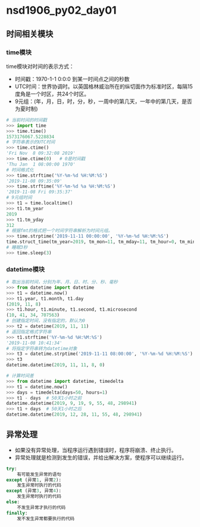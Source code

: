# nsd1906_py02_day01

## 时间相关模块

### time模块

time模块对时间的表示方式：

- 时间戳：1970-1-1 0:0:0 到某一时间点之间的秒数
- UTC时间：世界协调时。以英国格林威治所在的纵切面作为标准时区，每隔15度角是一个时区，共24个时区。
- 9元组：(年，月，日，时，分，秒，一周中的第几天，一年中的第几天，是否为夏时制)

```python
# 当前时间的时间戳
>>> import time
>>> time.time()
1573176067.5228834
# 字符串表示的UTC时间
>>> time.ctime()
'Fri Nov  8 09:32:08 2019'
>>> time.ctime(0)   # 0是时间戳
'Thu Jan  1 08:00:00 1970'
# 时间格式化
>>> time.strftime('%Y-%m-%d %H:%M:%S')
'2019-11-08 09:35:09'
>>> time.strftime('%Y-%m-%d %a %H:%M:%S')
'2019-11-08 Fri 09:35:37'
# 9元组时间
>>> t1 = time.localtime()
>>> t1.tm_year
2019
>>> t1.tm_yday
312
# 根据fmt的格式把一个时间字符串解析为时间元组。
>>> time.strptime('2019-11-11 00:00:00', '%Y-%m-%d %H:%M:%S')
time.struct_time(tm_year=2019, tm_mon=11, tm_mday=11, tm_hour=0, tm_min=0, tm_sec=0, tm_wday=0, tm_yday=315, tm_isdst=-1)
# 睡眠3秒
>>> time.sleep(3)
```

### datetime模块

```python
# 取出当前时间，分别为年、月、日、时、分、秒、毫秒
>>> from datetime import datetime
>>> t1 = datetime.now()
>>> t1.year, t1.month, t1.day
(2019, 11, 8)
>>> t1.hour, t1.minute, t1.second, t1.microsecond
(10, 41, 34, 707563)
# 创建指定时间，没有指定的，默认为0
>>> t2 = datetime(2019, 11, 11)
# 返回指定格式字符串
>>> t1.strftime('%Y-%m-%d %H:%M:%S')
'2019-11-08 10:41:34'
# 将指定字符串转为datetime对象
>>> t3 = datetime.strptime('2019-11-11 08:00:00', '%Y-%m-%d %H:%M:%S')
>>> t3
datetime.datetime(2019, 11, 11, 8, 0)

# 计算时间差
>>> from datetime import datetime, timedelta
>>> t1 = datetime.now()
>>> days = timedelta(days=50, hours=1)
>>> t1 - days  # 50天1小时之前
datetime.datetime(2019, 9, 19, 9, 55, 48, 298941)
>>> t1 + days  # 50天1小时之后
datetime.datetime(2019, 12, 28, 11, 55, 48, 298941)
```

## 异常处理

- 如果没有异常处理，当程序运行遇到错误时，程序将崩溃、终止执行。
- 异常处理就是检测到发生的错误，并给出解决方案，使程序可以继续运行。

```python
try:
    有可能发生异常的语句
except (异常1, 异常2):
    发生异常时执行的代码
except (异常3, 异常4):
    发生异常时执行的代码
else:
    不发生异常才执行的代码
finally:
    发不发生异常都要执行的代码
```









